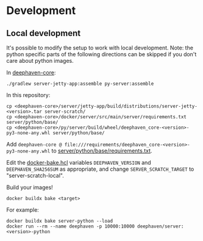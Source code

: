 # Development

## Local development

It's possible to modify the setup to work with local development. Note: the python specific parts of the following directions can be skipped if you don't care about python images.


In [deephaven-core](https://github.com/deephaven/deephaven-core):

```shell
./gradlew server-jetty-app:assemble py-server:assemble
```

In this repository:

```shell
cp <deephaven-core>/server/jetty-app/build/distributions/server-jetty-<version>.tar server-scratch/
cp <deephaven-core>/docker/server/src/main/server/requirements.txt server/python/base/
cp <deephaven-core>/py/server/build/wheel/deephaven_core-<version>-py3-none-any.whl server/python/base/
```

Add `deephaven-core @ file:///requirements/deephaven_core-<version>-py3-none-any.whl` to [server/python/base/requirements.txt](server/python/base/requirements.txt).

Edit the [docker-bake.hcl](./docker-bake.hcl) variables `DEEPHAVEN_VERSION` and `DEEPHAVEN_SHA256SUM` as appropriate, and change `SERVER_SCRATCH_TARGET` to "server-scratch-local".

Build your images!

```shell
docker buildx bake <target>
```

For example:

```shell
docker buildx bake server-python --load
docker run --rm --name deephaven -p 10000:10000 deephaven/server:<version>-python
```
